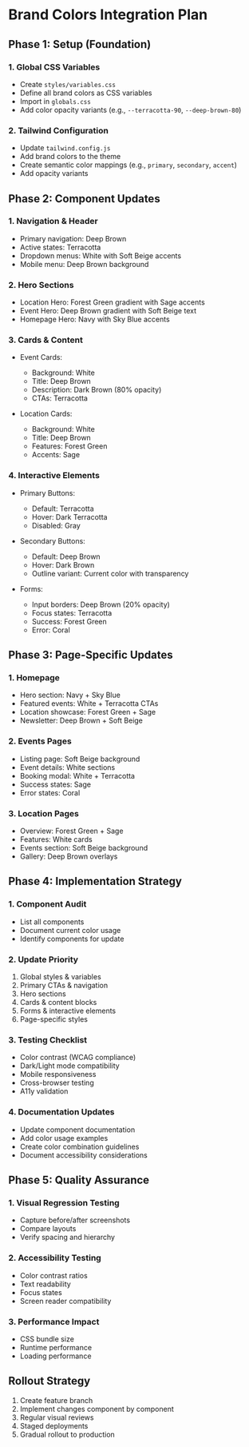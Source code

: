 # Brand Colors Integration Plan

## Phase 1: Setup (Foundation)

### 1. Global CSS Variables
- Create `styles/variables.css`
- Define all brand colors as CSS variables
- Import in `globals.css`
- Add color opacity variants (e.g., `--terracotta-90`, `--deep-brown-80`)

### 2. Tailwind Configuration
- Update `tailwind.config.js`
- Add brand colors to the theme
- Create semantic color mappings (e.g., `primary`, `secondary`, `accent`)
- Add opacity variants

## Phase 2: Component Updates

### 1. Navigation & Header
- Primary navigation: Deep Brown
- Active states: Terracotta
- Dropdown menus: White with Soft Beige accents
- Mobile menu: Deep Brown background

### 2. Hero Sections
- Location Hero: Forest Green gradient with Sage accents
- Event Hero: Deep Brown gradient with Soft Beige text
- Homepage Hero: Navy with Sky Blue accents

### 3. Cards & Content
- Event Cards:
  - Background: White
  - Title: Deep Brown
  - Description: Dark Brown (80% opacity)
  - CTAs: Terracotta
  
- Location Cards:
  - Background: White
  - Title: Deep Brown
  - Features: Forest Green
  - Accents: Sage

### 4. Interactive Elements
- Primary Buttons:
  - Default: Terracotta
  - Hover: Dark Terracotta
  - Disabled: Gray
  
- Secondary Buttons:
  - Default: Deep Brown
  - Hover: Dark Brown
  - Outline variant: Current color with transparency

- Forms:
  - Input borders: Deep Brown (20% opacity)
  - Focus states: Terracotta
  - Success: Forest Green
  - Error: Coral

## Phase 3: Page-Specific Updates

### 1. Homepage
- Hero section: Navy + Sky Blue
- Featured events: White + Terracotta CTAs
- Location showcase: Forest Green + Sage
- Newsletter: Deep Brown + Soft Beige

### 2. Events Pages
- Listing page: Soft Beige background
- Event details: White sections
- Booking modal: White + Terracotta
- Success states: Sage
- Error states: Coral

### 3. Location Pages
- Overview: Forest Green + Sage
- Features: White cards
- Events section: Soft Beige background
- Gallery: Deep Brown overlays

## Phase 4: Implementation Strategy

### 1. Component Audit
- List all components
- Document current color usage
- Identify components for update

### 2. Update Priority
1. Global styles & variables
2. Primary CTAs & navigation
3. Hero sections
4. Cards & content blocks
5. Forms & interactive elements
6. Page-specific styles

### 3. Testing Checklist
- Color contrast (WCAG compliance)
- Dark/Light mode compatibility
- Mobile responsiveness
- Cross-browser testing
- A11y validation

### 4. Documentation Updates
- Update component documentation
- Add color usage examples
- Create color combination guidelines
- Document accessibility considerations

## Phase 5: Quality Assurance

### 1. Visual Regression Testing
- Capture before/after screenshots
- Compare layouts
- Verify spacing and hierarchy

### 2. Accessibility Testing
- Color contrast ratios
- Text readability
- Focus states
- Screen reader compatibility

### 3. Performance Impact
- CSS bundle size
- Runtime performance
- Loading performance

## Rollout Strategy

1. Create feature branch
2. Implement changes component by component
3. Regular visual reviews
4. Staged deployments
5. Gradual rollout to production 